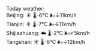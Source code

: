 Today weather:  
Beijing: ☀️   🌡️-6°C 🌬️↓11km/h  
Tianjin: ☀️   🌡️-7°C 🌬️↓11km/h  
Shijiazhuang: ☁️   🌡️-2°C 🌬️↙5km/h  
Tangshan: ☀️   🌡️-6°C 🌬️↓12km/h  
